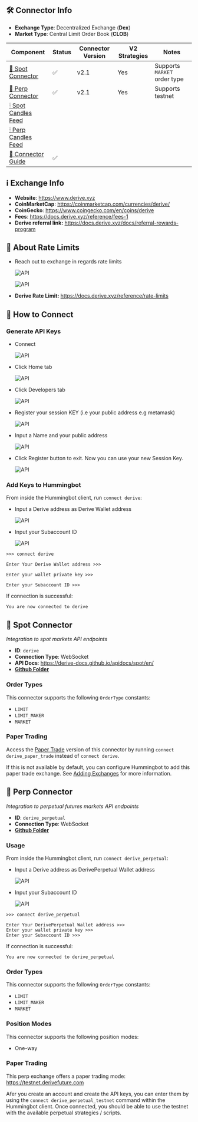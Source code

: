 ## 🛠 Connector Info

- **Exchange Type**: Decentralized Exchange (**Dex**)
- **Market Type**: Central Limit Order Book (**CLOB**)

| Component | Status | Connector Version | V2 Strategies | Notes | 
| --------- | ------ | ----------------- |  ------------ | ----- |
| [🔀 Spot Connector](#spot-connector) | ✅ | v2.1 | Yes | Supports `MARKET` order type
| [🔀 Perp Connector](#perp-connector) | ✅ | v2.1 | Yes | Supports testnet
| [🕯 Spot Candles Feed](#spot-candles-feed) | | 
| [🕯 Perp Candles Feed](#perp-candles-feed) | |
| [📓 Connector Guide](/academy-content/using-derive-with-hummingbot/) | ✅ | 

## ℹ️ Exchange Info

- **Website**: <https://www.derive.xyz>
- **CoinMarketCap**: <https://coinmarketcap.com/currencies/derive/>
- **CoinGecko**: <https://www.coingecko.com/en/coins/derive>
- **Fees**: <https://docs.derive.xyz/reference/fees-1>
- **Derive referral link:** <https://docs.derive.xyz/docs/referral-rewards-program>

## 🔑 About Rate Limits

- Reach out to exchange in regards rate limits

    ![API](rate-limit-api1.png)

    ![API](rate-limit-api9.png)

- **Derive Rate Limit:**  <https://docs.derive.xyz/reference/rate-limits>

## 🔑 How to Connect

### Generate API Keys

- Connect

    ![API](derive-api2.png)

- Click Home tab

    ![API](derive-api3.png)

- Click Developers tab

    ![API](derive-api3.png)

- Register your session KEY (i.e your public address e.g metamask)

    ![API](derive-api4.png)

- Input a Name and your public address

    ![API](derive-api5.png)

- Click Register button to exit. Now you can use your new Session Key.

    ![API](derive-api6.png)

### Add Keys to Hummingbot

From inside the Hummingbot client, run `connect derive`:

- Input a Derive address as Derive Wallet address

    ![API](derive-api8.png)

- Input your Subaccount ID
  
    ![API](derive-api7.png)

```
>>> connect derive

Enter Your Derive Wallet address >>>

Enter your wallet private key >>>

Enter your Subaccount ID >>>

```

If connection is successful:

```
You are now connected to derive
```

## 🔀 Spot Connector
*Integration to spot markets API endpoints*

- **ID**: `derive`
- **Connection Type**: WebSocket
- **API Docs**: <https://derive-docs.github.io/apidocs/spot/en/>
- **[Github Folder](https://github.com/hummingbot/hummingbot/tree/master/hummingbot/connector/exchange/derive)** 

### Order Types

This connector supports the following `OrderType` constants:

- `LIMIT`
- `LIMIT_MAKER`
- `MARKET`

### Paper Trading

Access the [Paper Trade](/global-configs/paper-trade/) version of this connector by running `connect derive_paper_trade` instead of `connect derive`.

If this is not available by default, you can configure Hummingbot to add this paper trade exchange. See [Adding Exchanges](/global-configs/paper-trade/#adding-exchanges) for more information.

## 🔀 Perp Connector
*Integration to perpetual futures markets API endpoints*

- **ID**: `derive_perpetual`
- **Connection Type**: WebSocket
- **[Github Folder](https://github.com/hummingbot/hummingbot/tree/master/hummingbot/connector/derivative/derive_perpetual)** 

### Usage

From inside the Hummingbot client, run `connect derive_perpetual`:

- Input a Derive address as DerivePerpetual Wallet address

    ![API](derive-api8.png)

- Input your Subaccount ID
  
    ![API](derive-api7.png)

```
>>> connect derive_perpetual

Enter Your DerivePerpetual Wallet address >>>
Enter your wallet private key >>>
Enter your Subaccount ID >>>

```

If connection is successful:

```
You are now connected to derive_perpetual
```

### Order Types

This connector supports the following `OrderType` constants:

- `LIMIT`
- `LIMIT_MAKER`
- `MARKET`

### Position Modes

This connector supports the following position modes:

- One-way

### Paper Trading

This perp exchange offers a paper trading mode: <https://testnet.derivefuture.com>

Afer you create an account and create the API keys, you can enter them by using the `connect derive_perpetual_testnet` command within the Hummingbot client. Once connected, you should be able to use the testnet with the available perpetual strategies / scripts.
